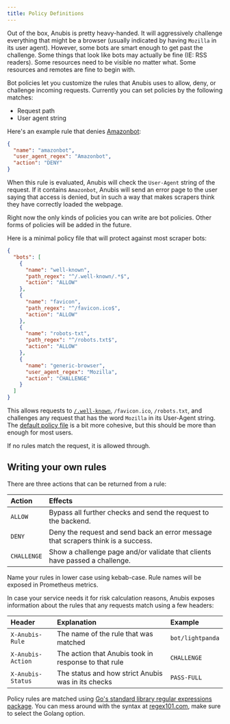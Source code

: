 ```yaml
---
title: Policy Definitions
---
```


Out of the box, Anubis is pretty heavy-handed. It will aggressively challenge everything that might be a browser (usually indicated by having `Mozilla` in its user agent). However, some bots are smart enough to get past the challenge. Some things that look like bots may actually be fine (IE: RSS readers). Some resources need to be visible no matter what. Some resources and remotes are fine to begin with.

Bot policies let you customize the rules that Anubis uses to allow, deny, or challenge incoming requests. Currently you can set policies by the following matches:

- Request path
- User agent string

Here's an example rule that denies [Amazonbot](https://developer.amazon.com/en/amazonbot):

```json
{
  "name": "amazonbot",
  "user_agent_regex": "Amazonbot",
  "action": "DENY"
}
```

When this rule is evaluated, Anubis will check the `User-Agent` string of the request. If it contains `Amazonbot`, Anubis will send an error page to the user saying that access is denied, but in such a way that makes scrapers think they have correctly loaded the webpage.

Right now the only kinds of policies you can write are bot policies. Other forms of policies will be added in the future.

Here is a minimal policy file that will protect against most scraper bots:

```json
{
  "bots": [
    {
      "name": "well-known",
      "path_regex": "^/.well-known/.*$",
      "action": "ALLOW"
    },
    {
      "name": "favicon",
      "path_regex": "^/favicon.ico$",
      "action": "ALLOW"
    },
    {
      "name": "robots-txt",
      "path_regex": "^/robots.txt$",
      "action": "ALLOW"
    },
    {
      "name": "generic-browser",
      "user_agent_regex": "Mozilla",
      "action": "CHALLENGE"
    }
  ]
}
```

This allows requests to [`/.well-known`](https://en.wikipedia.org/wiki/Well-known_URI), `/favicon.ico`, `/robots.txt`, and challenges any request that has the word `Mozilla` in its User-Agent string. The [default policy file](https://github.com/TecharoHQ/anubis/blob/main/cmd/anubis/botPolicies.json) is a bit more cohesive, but this should be more than enough for most users.

If no rules match the request, it is allowed through.

## Writing your own rules

There are three actions that can be returned from a rule:

| Action      | Effects                                                                           |
| :---------- | :-------------------------------------------------------------------------------- |
| `ALLOW`     | Bypass all further checks and send the request to the backend.                    |
| `DENY`      | Deny the request and send back an error message that scrapers think is a success. |
| `CHALLENGE` | Show a challenge page and/or validate that clients have passed a challenge.       |

Name your rules in lower case using kebab-case. Rule names will be exposed in Prometheus metrics.

In case your service needs it for risk calculation reasons, Anubis exposes information about the rules that any requests match using a few headers:

| Header            | Explanation                                          | Example          |
| :---------------- | :--------------------------------------------------- | :--------------- |
| `X-Anubis-Rule`   | The name of the rule that was matched                | `bot/lightpanda` |
| `X-Anubis-Action` | The action that Anubis took in response to that rule | `CHALLENGE`      |
| `X-Anubis-Status` | The status and how strict Anubis was in its checks   | `PASS-FULL`      |

Policy rules are matched using [Go's standard library regular expressions package](https://pkg.go.dev/regexp). You can mess around with the syntax at [regex101.com](https://regex101.com), make sure to select the Golang option.

